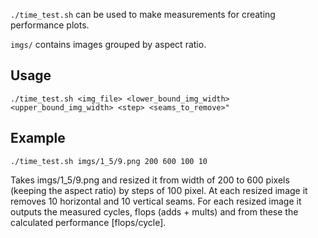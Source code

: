  
`./time_test.sh` can be used to make measurements for creating performance plots.

`imgs/` contains images grouped by aspect ratio.

## Usage

```
./time_test.sh <img_file> <lower_bound_img_width> <upper_bound_img_width> <step> <seams_to_remove>"
```

## Example

```
./time_test.sh imgs/1_5/9.png 200 600 100 10
```

Takes imgs/1_5/9.png and resized it from width of 200 to 600 pixels (keeping the aspect ratio) by steps of 100 pixel. At each resized image it removes 10 horizontal and 10 vertical seams. For each resized image it outputs the measured cycles, flops (adds + mults) and from these the calculated performance [flops/cycle].
